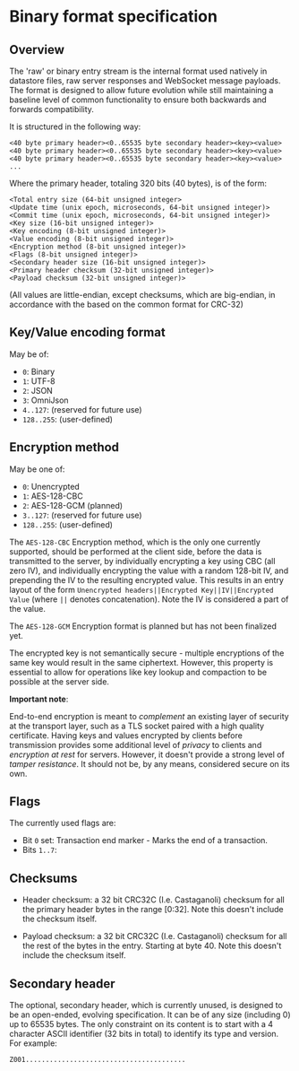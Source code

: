 # Binary format specification

## Overview

The 'raw' or binary entry stream is the internal format used natively in datastore files, raw server responses and WebSocket message payloads. The format is designed to allow future evolution while still maintaining a baseline level of common functionality to ensure both backwards and forwards compatibility.  

It is structured in the following way:
```
<40 byte primary header><0..65535 byte secondary header><key><value>
<40 byte primary header><0..65535 byte secondary header><key><value>
<40 byte primary header><0..65535 byte secondary header><key><value>
...
```
Where the primary header, totaling 320 bits (40 bytes), is of the form:

```
<Total entry size (64-bit unsigned integer>
<Update time (unix epoch, microseconds, 64-bit unsigned integer)>
<Commit time (unix epoch, microseconds, 64-bit unsigned integer)>
<Key size (16-bit unsigned integer)>
<Key encoding (8-bit unsigned integer)>
<Value encoding (8-bit unsigned integer)>
<Encryption method (8-bit unsigned integer)>
<Flags (8-bit unsigned integer)>
<Secondary header size (16-bit unsigned integer)>
<Primary header checksum (32-bit unsigned integer)>
<Payload checksum (32-bit unsigned integer)>
```

(All values are little-endian, except checksums, which are big-endian, in accordance with the based on the common format for CRC-32)

## Key/Value encoding format

May be of:

* `0`: Binary
* `1`: UTF-8
* `2`: JSON
* `3`: OmniJson
* `4..127`: (reserved for future use)
* `128..255`: (user-defined)

## Encryption method

May be one of:

* `0`: Unencrypted
* `1`: AES-128-CBC
* `2`: AES-128-GCM (planned)
* `3..127`: (reserved for future use)
* `128..255`: (user-defined)

The `AES-128-CBC` Encryption method, which is the only one currently supported, should be performed at the client side, before the data is transmitted to the server, by individually encrypting a key using CBC (all zero IV), and individually encrypting the value with a random 128-bit IV, and prepending the IV to the resulting encrypted value. This results in an entry layout of the form `Unencrypted headers||Encrypted Key||IV||Encrypted Value` (where `||` denotes concatenation). Note the IV is considered a part of the value.

The `AES-128-GCM` Encryption format is planned but has not been finalized yet.

The encrypted key is not semantically secure - multiple encryptions of the same key would result in the same ciphertext. However, this property is essential to allow for operations like key lookup and compaction to be possible at the server side.

**Important note**: 

End-to-end encryption is meant to _complement_ an existing layer of security at the transport layer, such as a TLS socket paired with a high quality certificate. Having keys and values encrypted by clients before transmission provides some additional level of _privacy_ to clients and _encryption at rest_ for servers. However, it doesn't provide a strong level of _tamper resistance_. It should not be, by any means, considered secure on its own.

## Flags

The currently used flags are:

* Bit `0` set: Transaction end marker - Marks the end of a transaction.
* Bits `1..7`: <reserved>

## Checksums

* Header checksum: a 32 bit CRC32C (I.e. Castaganoli) checksum for all the primary header bytes in the range [0:32]. Note this doesn't include the checksum itself.

* Payload checksum: a 32 bit CRC32C (I.e. Castaganoli) checksum for all the rest of the bytes in the entry. Starting at byte 40. Note this doesn't include the checksum itself.

## Secondary header

The optional, secondary header, which is currently unused, is designed to be an open-ended, evolving specification. It can be of any size (including 0) up to 65535 bytes. The only constraint on its content is to start with a 4 character ASCII identifier (32 bits in total) to identify its type and version. For example:

```
Z001........................................
```
